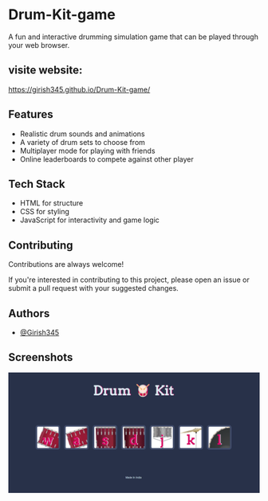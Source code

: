# Drum-Kit-game

A fun and interactive drumming simulation game that can be played through your web browser.




## visite website:  

https://girish345.github.io/Drum-Kit-game/




## Features

- Realistic drum sounds and animations
- A variety of drum sets to choose from
- Multiplayer mode for playing with friends
- Online leaderboards to compete against other player


## Tech Stack

- HTML for structure
- CSS for styling
- JavaScript for interactivity and game logic


## Contributing

Contributions are always welcome!

If you're interested in contributing to this project, please open an issue or submit a pull request with your suggested changes.


## Authors

- [@Girish345](https://www.github.com/Girish345)


## Screenshots

![Drum Kit](https://github.com/Girish345/Drum-Kit-game/blob/main/images/Screenshot_20230210_073816.png?raw=true)


